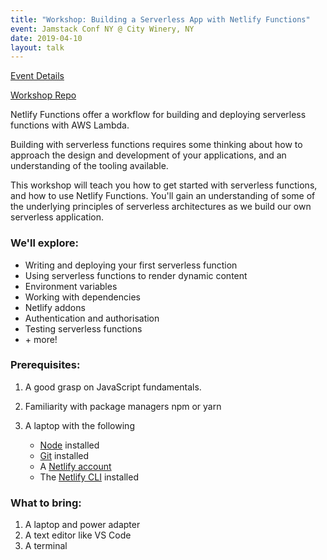 ```yaml
---
title: "Workshop: Building a Serverless App with Netlify Functions"
event: Jamstack Conf NY @ City Winery, NY
date: 2019-04-10
layout: talk
---
```


[Event Details](https://jamstackconf.com/nyc/workshop-david-wells/)

[Workshop Repo](https://github.com/DavidWells/netlify-functions-workshop)

Netlify Functions offer a workflow for building and deploying serverless functions with AWS Lambda.

Building with serverless functions requires some thinking about how to approach the design and development of your applications, and an understanding of the tooling available.

This workshop will teach you how to get started with serverless functions, and how to use Netlify Functions. You'll gain an understanding of some of the underlying principles of serverless architectures as we build our own serverless application.

### We'll explore:

*   Writing and deploying your first serverless function
*   Using serverless functions to render dynamic content
*   Environment variables
*   Working with dependencies
*   Netlify addons
*   Authentication and authorisation
*   Testing serverless functions
*   \+ more!

### Prerequisites:

1. A good grasp on JavaScript fundamentals.
2. Familiarity with package managers npm or yarn
3. A laptop with the following

    - [Node](https://docs.npmjs.com/getting-started/installing-node) installed
    - [Git](https://git-scm.com/downloads) installed
    - A [Netlify account](https://netlify.com/)
    - The [Netlify CLI](https://cli.netlify.com/) installed

### What to bring:

1.  A laptop and power adapter
2.  A text editor like VS Code
3.  A terminal

